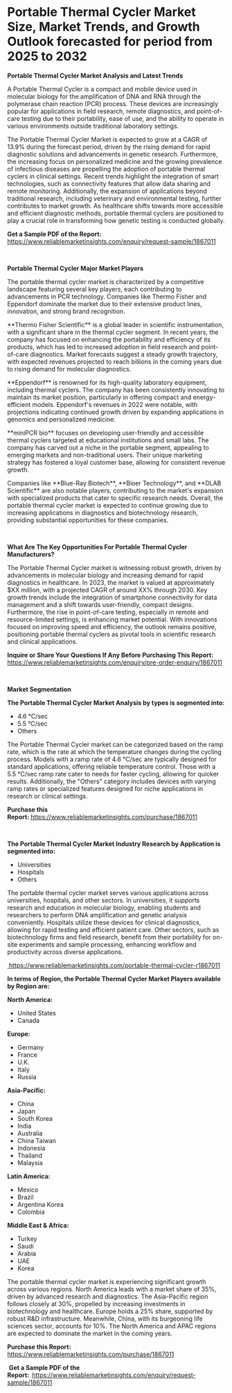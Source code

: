 <p><h1>Portable Thermal Cycler Market Size, Market Trends, and Growth Outlook forecasted for period from 2025 to 2032</h1></p><p><strong>Portable Thermal Cycler Market Analysis and Latest Trends</strong></p>
<p><p>A Portable Thermal Cycler is a compact and mobile device used in molecular biology for the amplification of DNA and RNA through the polymerase chain reaction (PCR) process. These devices are increasingly popular for applications in field research, remote diagnostics, and point-of-care testing due to their portability, ease of use, and the ability to operate in various environments outside traditional laboratory settings.</p><p>The Portable Thermal Cycler Market is expected to grow at a CAGR of 13.9% during the forecast period, driven by the rising demand for rapid diagnostic solutions and advancements in genetic research. Furthermore, the increasing focus on personalized medicine and the growing prevalence of infectious diseases are propelling the adoption of portable thermal cyclers in clinical settings. Recent trends highlight the integration of smart technologies, such as connectivity features that allow data sharing and remote monitoring. Additionally, the expansion of applications beyond traditional research, including veterinary and environmental testing, further contributes to market growth. As healthcare shifts towards more accessible and efficient diagnostic methods, portable thermal cyclers are positioned to play a crucial role in transforming how genetic testing is conducted globally.</p></p>
<p><strong>Get a Sample PDF of the Report:&nbsp;</strong> <a href="https://www.reliablemarketinsights.com/enquiry/request-sample/1867011?utm_campaign=2669&utm_medium=2&utm_source=Github&utm_content=ia&utm_term=13042025&utm_id=portable-thermal-cycler">https://www.reliablemarketinsights.com/enquiry/request-sample/1867011</a></p>
<p>&nbsp;</p>
<p><strong>Portable Thermal Cycler Major Market Players</strong></p>
<p><p>The portable thermal cycler market is characterized by a competitive landscape featuring several key players, each contributing to advancements in PCR technology. Companies like Thermo Fisher and Eppendorf dominate the market due to their extensive product lines, innovation, and strong brand recognition. </p><p>**Thermo Fisher Scientific** is a global leader in scientific instrumentation, with a significant share in the thermal cycler segment. In recent years, the company has focused on enhancing the portability and efficiency of its products, which has led to increased adoption in field research and point-of-care diagnostics. Market forecasts suggest a steady growth trajectory, with expected revenues projected to reach billions in the coming years due to rising demand for molecular diagnostics.</p><p>**Eppendorf** is renowned for its high-quality laboratory equipment, including thermal cyclers. The company has been consistently innovating to maintain its market position, particularly in offering compact and energy-efficient models. Eppendorf's revenues in 2022 were notable, with projections indicating continued growth driven by expanding applications in genomics and personalized medicine.</p><p>**miniPCR bio** focuses on developing user-friendly and accessible thermal cyclers targeted at educational institutions and small labs. The company has carved out a niche in the portable segment, appealing to emerging markets and non-traditional users. Their unique marketing strategy has fostered a loyal customer base, allowing for consistent revenue growth.</p><p>Companies like **Blue-Ray Biotech**, **Bioer Technology**, and **DLAB Scientific** are also notable players, contributing to the market's expansion with specialized products that cater to specific research needs. Overall, the portable thermal cycler market is expected to continue growing due to increasing applications in diagnostics and biotechnology research, providing substantial opportunities for these companies.</p></p>
<p>&nbsp;</p>
<p><strong>What Are The Key Opportunities For Portable Thermal Cycler Manufacturers?</strong></p>
<p><p>The Portable Thermal Cycler market is witnessing robust growth, driven by advancements in molecular biology and increasing demand for rapid diagnostics in healthcare. In 2023, the market is valued at approximately $XX million, with a projected CAGR of around XX% through 2030. Key growth trends include the integration of smartphone connectivity for data management and a shift towards user-friendly, compact designs. Furthermore, the rise in point-of-care testing, especially in remote and resource-limited settings, is enhancing market potential. With innovations focused on improving speed and efficiency, the outlook remains positive, positioning portable thermal cyclers as pivotal tools in scientific research and clinical applications.</p></p>
<p><strong>Inquire or Share Your Questions If Any Before Purchasing This Report:</strong> <a href="https://www.reliablemarketinsights.com/enquiry/pre-order-enquiry/1867011?utm_campaign=2669&utm_medium=2&utm_source=Github&utm_content=ia&utm_term=13042025&utm_id=portable-thermal-cycler">https://www.reliablemarketinsights.com/enquiry/pre-order-enquiry/1867011</a></p>
<p>&nbsp;</p>
<p><strong>Market Segmentation</strong></p>
<p><strong>The Portable Thermal Cycler Market Analysis by types is segmented into:</strong></p>
<p><ul><li>4.6 °C/sec</li><li>5.5 °C/sec</li><li>Others</li></ul></p>
<p><p>The Portable Thermal Cycler market can be categorized based on the ramp rate, which is the rate at which the temperature changes during the cycling process. Models with a ramp rate of 4.6 °C/sec are typically designed for standard applications, offering reliable temperature control. Those with a 5.5 °C/sec ramp rate cater to needs for faster cycling, allowing for quicker results. Additionally, the "Others" category includes devices with varying ramp rates or specialized features designed for niche applications in research or clinical settings.</p></p>
<p><strong>Purchase this Report:&nbsp;</strong><a href="https://www.reliablemarketinsights.com/purchase/1867011?utm_campaign=2669&utm_medium=2&utm_source=Github&utm_content=ia&utm_term=13042025&utm_id=portable-thermal-cycler">https://www.reliablemarketinsights.com/purchase/1867011</a></p>
<p>&nbsp;</p>
<p><strong>The Portable Thermal Cycler Market Industry Research by Application is segmented into:</strong></p>
<p><ul><li>Universities</li><li>Hospitals</li><li>Others</li></ul></p>
<p><p>The portable thermal cycler market serves various applications across universities, hospitals, and other sectors. In universities, it supports research and education in molecular biology, enabling students and researchers to perform DNA amplification and genetic analysis conveniently. Hospitals utilize these devices for clinical diagnostics, allowing for rapid testing and efficient patient care. Other sectors, such as biotechnology firms and field research, benefit from their portability for on-site experiments and sample processing, enhancing workflow and productivity across diverse applications.</p></p>
<p><a href="https://www.reliablemarketinsights.com/portable-thermal-cycler-r1867011?utm_campaign=2669&utm_medium=2&utm_source=Github&utm_content=ia&utm_term=13042025&utm_id=portable-thermal-cycler">&nbsp;https://www.reliablemarketinsights.com/portable-thermal-cycler-r1867011</a></p>
<p><strong>In terms of Region, the Portable Thermal Cycler Market Players available by Region are:</strong></p>
<p>
    <p> <strong> North America: </strong>
        <ul>
            <li>United States</li>
            <li>Canada</li>
        </ul>
        </p> 
    <p> <strong> Europe: </strong>
        <ul>
            <li>Germany</li>
            <li>France</li>
            <li>U.K.</li>
            <li>Italy</li>
            <li>Russia</li>
        </ul>
        </p> 
    <p> <strong> Asia-Pacific: </strong>
        <ul>
            <li>China</li>
            <li>Japan</li>
            <li>South Korea</li>
            <li>India</li>
            <li>Australia</li>
            <li>China Taiwan</li>
            <li>Indonesia</li>
            <li>Thailand</li>
            <li>Malaysia</li>
        </ul>
        </p> 
    <p> <strong> Latin America: </strong>
        <ul>
            <li>Mexico</li>
            <li>Brazil</li>
            <li>Argentina Korea</li>
            <li>Colombia</li>
        </ul>
        </p> 
    <p> <strong> Middle East & Africa: </strong>
        <ul>
            <li>Turkey</li>
            <li>Saudi</li>
            <li>Arabia</li>
            <li>UAE</li>
            <li>Korea</li>
        </ul>
    </p>
    </p>
<p><p>The portable thermal cycler market is experiencing significant growth across various regions. North America leads with a market share of 35%, driven by advanced research and diagnostics. The Asia-Pacific region follows closely at 30%, propelled by increasing investments in biotechnology and healthcare. Europe holds a 25% share, supported by robust R&D infrastructure. Meanwhile, China, with its burgeoning life sciences sector, accounts for 10%. The North America and APAC regions are expected to dominate the market in the coming years.</p></p>
<p><strong>Purchase this Report: </strong><a href="https://www.reliablemarketinsights.com/purchase/1867011?utm_campaign=2669&utm_medium=2&utm_source=Github&utm_content=ia&utm_term=13042025&utm_id=portable-thermal-cycler">https://www.reliablemarketinsights.com/purchase/1867011</a></p>
<p>&nbsp;<strong>Get a Sample PDF of the Report:&nbsp;&nbsp;</strong><a href="https://www.reliablemarketinsights.com/enquiry/request-sample/1867011?utm_campaign=2669&utm_medium=2&utm_source=Github&utm_content=ia&utm_term=13042025&utm_id=portable-thermal-cycler">https://www.reliablemarketinsights.com/enquiry/request-sample/1867011</a></p>
<p><strong></strong></p>
<p><p></p><p></p><p></p></p>